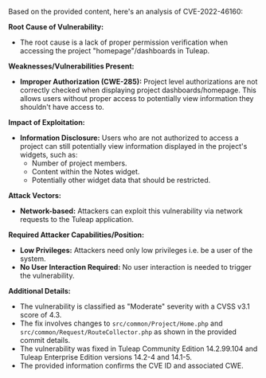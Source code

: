 Based on the provided content, here's an analysis of CVE-2022-46160:

**Root Cause of Vulnerability:**

- The root cause is a lack of proper permission verification when accessing the project "homepage"/dashboards in Tuleap.

**Weaknesses/Vulnerabilities Present:**

- **Improper Authorization (CWE-285):** Project level authorizations are not correctly checked when displaying project dashboards/homepage. This allows users without proper access to potentially view information they shouldn't have access to.

**Impact of Exploitation:**

- **Information Disclosure:**  Users who are not authorized to access a project can still potentially view information displayed in the project's widgets, such as:
    - Number of project members.
    - Content within the Notes widget.
    - Potentially other widget data that should be restricted.

**Attack Vectors:**

- **Network-based:** Attackers can exploit this vulnerability via network requests to the Tuleap application.

**Required Attacker Capabilities/Position:**

- **Low Privileges:**  Attackers need only low privileges i.e. be a user of the system.
- **No User Interaction Required:** No user interaction is needed to trigger the vulnerability.

**Additional Details:**

- The vulnerability is classified as "Moderate" severity with a CVSS v3.1 score of 4.3.
- The fix involves changes to `src/common/Project/Home.php` and `src/common/Request/RouteCollector.php` as shown in the provided commit details.
- The vulnerability was fixed in Tuleap Community Edition 14.2.99.104 and Tuleap Enterprise Edition versions 14.2-4 and 14.1-5.
- The provided information confirms the CVE ID and associated CWE.
